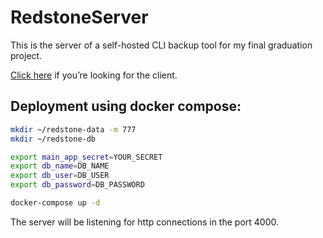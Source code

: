 # RedstoneServer

This is the server of a self-hosted CLI backup tool for my final graduation project.

[Click here](https://github.com/hammsvietro/redstone) if you’re looking for the client.

## Deployment using docker compose:

```bash
mkdir ~/redstone-data -m 777
mkdir ~/redstone-db

export main_app_secret=YOUR_SECRET
export db_name=DB_NAME
export db_user=DB_USER
export db_password=DB_PASSWORD

docker-compose up -d
```

The server will be listening for http connections in the port 4000.
